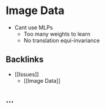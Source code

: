 # Image Data
- Cant use MLPs 
	- Too many weights to learn
	- No translation equi-invariance



## Backlinks
* [[Issues]]
	* [[Image Data]]

## ...